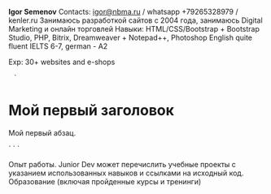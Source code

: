   **Igor Semenov**
  Contacts: igor@nbma.ru / whatsapp +79265328979 / kenler.ru
  Занимаюсь разработкой сайтов с 2004 года, занимаюсь Digital Marketing и онлайн торговлей
  Навыки: HTML/CSS/Bootstrap + Bootstrap Studio, PHP, Bitrix, Dreamweaver + Notepad++, Photoshop
  English quite fluent IELTS 6-7, german - A2

  Exp: 30+ websites and e-shops
  
` ` `
<!DOCTYPE html>
<html>
<body><h1>Мой первый заголовок</h1>
<p>Мой первый абзац.</p></body>
</html>
` ` `

Опыт работы. Junior Dev может перечислить учебные проекты с указанием использованных навыков и ссылками на исходный код.
Образование (включая пройденные курсы и тренинги)
